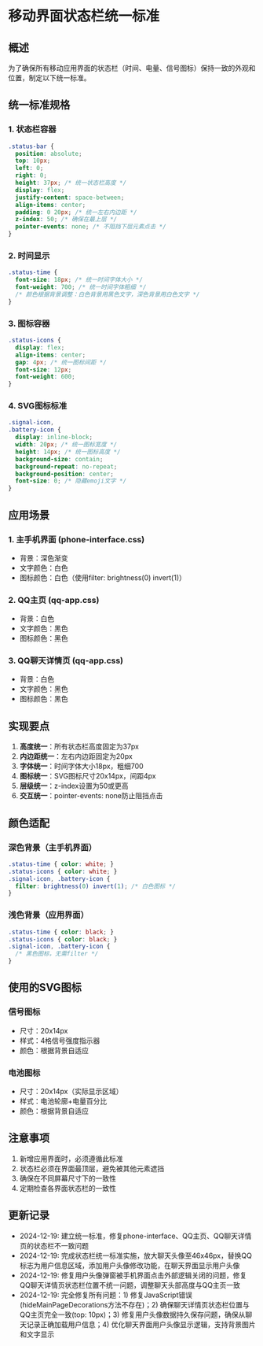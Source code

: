 # 移动界面状态栏统一标准

## 概述
为了确保所有移动应用界面的状态栏（时间、电量、信号图标）保持一致的外观和位置，制定以下统一标准。

## 统一标准规格

### 1. 状态栏容器
```css
.status-bar {
  position: absolute;
  top: 10px;
  left: 0;
  right: 0;
  height: 37px; /* 统一状态栏高度 */
  display: flex;
  justify-content: space-between;
  align-items: center;
  padding: 0 20px; /* 统一左右内边距 */
  z-index: 50; /* 确保在最上层 */
  pointer-events: none; /* 不阻挡下层元素点击 */
}
```

### 2. 时间显示
```css
.status-time {
  font-size: 18px; /* 统一时间字体大小 */
  font-weight: 700; /* 统一时间字体粗细 */
  /* 颜色根据背景调整：白色背景用黑色文字，深色背景用白色文字 */
}
```

### 3. 图标容器
```css
.status-icons {
  display: flex;
  align-items: center;
  gap: 4px; /* 统一图标间距 */
  font-size: 12px;
  font-weight: 600;
}
```

### 4. SVG图标标准
```css
.signal-icon,
.battery-icon {
  display: inline-block;
  width: 20px; /* 统一图标宽度 */
  height: 14px; /* 统一图标高度 */
  background-size: contain;
  background-repeat: no-repeat;
  background-position: center;
  font-size: 0; /* 隐藏emoji文字 */
}
```

## 应用场景

### 1. 主手机界面 (phone-interface.css)
- 背景：深色渐变
- 文字颜色：白色
- 图标颜色：白色（使用filter: brightness(0) invert(1)）

### 2. QQ主页 (qq-app.css)
- 背景：白色
- 文字颜色：黑色
- 图标颜色：黑色

### 3. QQ聊天详情页 (qq-app.css)
- 背景：白色
- 文字颜色：黑色
- 图标颜色：黑色

## 实现要点

1. **高度统一**：所有状态栏高度固定为37px
2. **内边距统一**：左右内边距固定为20px
3. **字体统一**：时间字体大小18px，粗细700
4. **图标统一**：SVG图标尺寸20x14px，间距4px
5. **层级统一**：z-index设置为50或更高
6. **交互统一**：pointer-events: none防止阻挡点击

## 颜色适配

### 深色背景（主手机界面）
```css
.status-time { color: white; }
.status-icons { color: white; }
.signal-icon, .battery-icon {
  filter: brightness(0) invert(1); /* 白色图标 */
}
```

### 浅色背景（应用界面）
```css
.status-time { color: black; }
.status-icons { color: black; }
.signal-icon, .battery-icon {
  /* 黑色图标，无需filter */
}
```

## 使用的SVG图标

### 信号图标
- 尺寸：20x14px
- 样式：4格信号强度指示器
- 颜色：根据背景自适应

### 电池图标
- 尺寸：20x14px（实际显示区域）
- 样式：电池轮廓+电量百分比
- 颜色：根据背景自适应

## 注意事项

1. 新增应用界面时，必须遵循此标准
2. 状态栏必须在界面最顶层，避免被其他元素遮挡
3. 确保在不同屏幕尺寸下的一致性
4. 定期检查各界面状态栏的一致性

## 更新记录

- 2024-12-19: 建立统一标准，修复phone-interface、QQ主页、QQ聊天详情页的状态栏不一致问题
- 2024-12-19: 完成状态栏统一标准实施，放大聊天头像至46x46px，替换QQ标志为用户信息区域，添加用户头像修改功能，在聊天界面显示用户头像
- 2024-12-19: 修复用户头像弹窗被手机界面点击外部逻辑关闭的问题，修复QQ聊天详情页状态栏位置不统一问题，调整聊天头部高度与QQ主页一致
- 2024-12-19: 完全修复所有问题：1) 修复JavaScript错误(hideMainPageDecorations方法不存在)；2) 确保聊天详情页状态栏位置与QQ主页完全一致(top: 10px)；3) 修复用户头像数据持久保存问题，确保从聊天记录正确加载用户信息；4) 优化聊天界面用户头像显示逻辑，支持背景图片和文字显示
